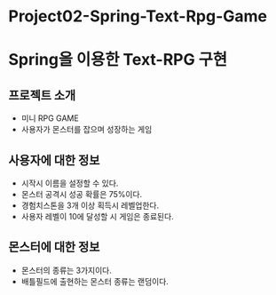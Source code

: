 # Project02-Spring-Text-Rpg-Game

# Spring을 이용한 Text-RPG 구현

## 프로젝트 소개
- 미니 RPG GAME
- 사용자가 몬스터를 잡으며 성장하는 게임

## 사용자에 대한 정보
- 시작시 이름을 설정할 수 있다.
- 몬스터 공격시 성공 확률은 75%이다.
- 경험치스톤을 3개 이상 획득시 레벨업한다.
- 사용자 레벨이 10에 달성할 시 게임은 종료된다.

## 몬스터에 대한 정보
- 몬스터의 종류는 3가지이다.
- 배틀필드에 출현하는 몬스터 종류는 랜덤이다.